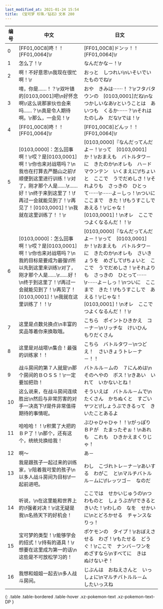 ```yaml
---
last_modified_at: 2021-01-24 15:54
title: 《宝可梦 珍珠／钻石》文本 280
---
```

| 编号 | 中文 | 日文 |
| ---- | ---- | ---- |
| 0 | [FF01,00C8]咚！！[FF01,0064]\r | [FF01,00C8]ドンッ！！[FF01,0064]\r |
| 1 | 怎么了！\r | なんだかな－！\r |
| 2 | 啊！不好意思\n我现在很忙啊！\r | おっと　しつれい\nいそいでいたものでね\r |
| 3 | 唷，你是……！？\r双叶镇的[0103,0001]吧\n好怀念啊\r这么说那家伙也会来吗……？\n真是令人期待啊。\r那么，一会见！\r | おや　きみは⋯⋯！？\rフタバタウンの　[0103,0001]だね\nなつかしいなあ\rということは　あいつも　くるか⋯⋯？\nそれは　たのしみ　だな\rでは！\r |
| 4 | [FF01,00C8]咚！！[FF01,0064]\r | [FF01,00C8]どんッ！！[FF01,0064]\r |
| 5 | [0103,0000]：怎么回事啊！\r哎？是[0103,0001]啊！\r你也来对战塔吗？\n我也在打算去严酷山之前\f顺便到这里进行训练！\r对了，刚才那个人是……\r……好！\n终于来到这里了！\f再过一会就能见到了！\r再见了！[0103,0001]！\n我就在这里训练了！！\r | [0103,0000]『なんだってんだよ－！\rって　[0103,0001]　か！\rおまえも　バトルタワ－に　きたのか\nオレも　ハ－ドマウンテン　いくまえに\fちょいと　ここで　うでだめしさ！\rそれよりも　さっきの　ひとって⋯⋯\r⋯⋯よ－しっ！\nついに　ここまで　きた！\fもうすこしで　あえる！\rじゃな！　[0103,0001]！\nオレ　ここで　つよくなるんだ！！\r |
| 6 | [0103,0000]：怎么回事啊！\r哎？是[0103,0001]啊！\r你也来对战塔吗？\n我的目标是要成为最强\f所以先到这里来训练\r对了，刚才那个人是……\r……好！\n终于到这里了！\f再过一会就能见到了！\r再见了！[0103,0001]！\n我就在这里训练了！！\r | [0103,0000]『なんだってんだよ－！\rって　[0103,0001]　か！\rおまえも　バトルタワ－に　きたのか\nオレも　さいきょうを　めざして\fちょいと　ここで　うでだめしさ！\rそれよりも　さっきの　ひとって⋯⋯\r⋯⋯よ－しっ！\nついに　ここまで　きた！\fもうすこしで　あえる！\rじゃな！　[0103,0001]！\nオレ　ここで　つよくなるんだ！！\r |
| 7 | 这里是点数兑换点\n丰富的奖品等着你来换取哦。 | こちら　ポイントひきかえ　コ－ナ－\nリッチな　けいひん　もりだくさん |
| 8 | 这里是对战塔\n集合！最强的训练家！！ | こちら　バトルタワ－\nつどえ！　さいきょうトレ－ナ－！！ |
| 9 | 战斗房间的第７人就是\n那个房间的ＢＯＳＳ！\r一定要加把劲！ | バトルル－ムの　７にんめは\nそのへやの　ボス！\rきあい　いれて　いかないとね！ |
| 10 | 这么说来，在战斗房间连续胜出\n然后与非常厉害的对手一决高下\f是件非常值得期待的事情呢。 | そういえば　バトルル－ムで\nたくさん　かちぬくと　すごいヤツと\fしょうぶできるって　きいたことあるよ |
| 11 | 哈哈哈！！\r积累了大把的ＢＰ了！\n那个，还有这个，统统兑换给我！ | ぶひゃひゃひゃ！！\rがっぽり　ＢＰが　たまったぞぉ！\nあれも　これも　ひきかえまくりじゃ！ |
| 12 | 啊～ | あ－ |
| 13 | 我是跟孩子一起过来的训练家，\r陪着我可爱的孩子\n以多人战斗房间为目标\f一起前进吧。 | わし　こづれトレ－ナ－\rあいする　わがこ　と\nマルチバトルル－ムに\fレッツゴ－　なのだ |
| 14 | 听说，\n在这里能和世界上的\f强者对决！\r这无疑是我\n名扬天下的好机会！ | ここでは　せかいじゅうの\nつわものと　しょうぶが\fできると　きいた！\rわしの　なを　せかいに\nとどろかせる　チャンスなりっ！ |
| 15 | 宝可梦的类型！\r能够学会的招式！\r持有的道具！\r想要在这里成为第一的话\n这些是不可放松学习的！ | ポケモンの　タイプ！\rおぼえさせる　わざ！\rもたせる　どうぐ！\rここで　ナンバ－ワンを　めざすなら\nすべてに　きは　ぬけないぞ！ |
| 16 | 我想和姐姐一起去\n多人战斗房间。 | じぶんは　おねえさんと　いっしょに\nマルチバトルル－ム　したいっスね |
{: .table .table-bordered .table-hover .xz-pokemon-text .xz-pokemon-text-DP }